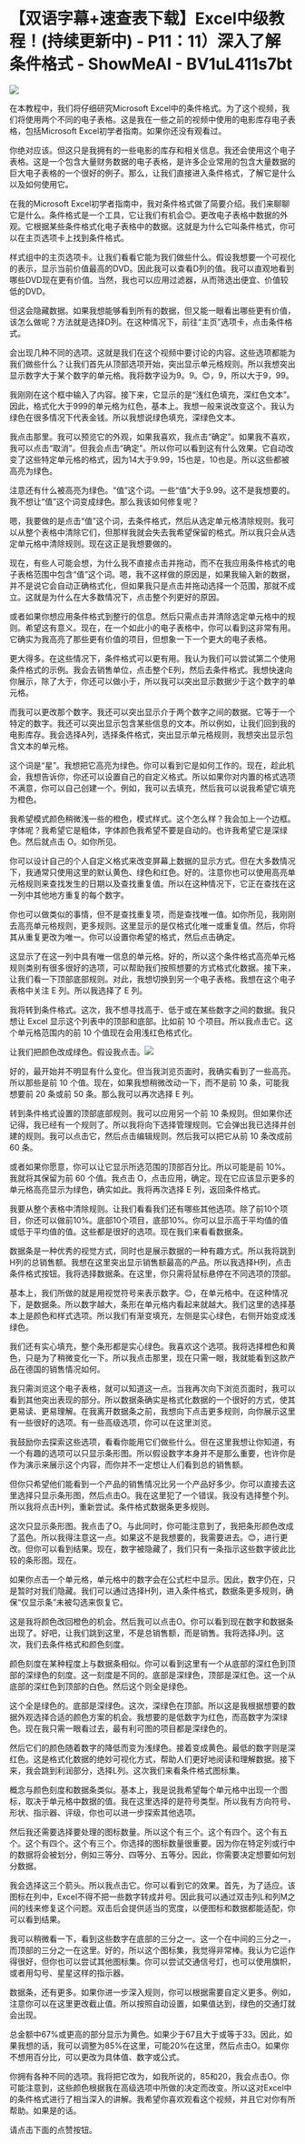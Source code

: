 # 【双语字幕+速查表下载】Excel中级教程！(持续更新中) - P11：11）深入了解条件格式 - ShowMeAI - BV1uL411s7bt

![](img/aa57daba8643600b024f75ea545f3bfa_0.png)

在本教程中，我们将仔细研究Microsoft Excel中的条件格式。为了这个视频，我们将使用两个不同的电子表格。这是我在一些之前的视频中使用的电影库存电子表格，包括Microsoft Excel初学者指南。如果你还没有观看过。

你绝对应该。但这只是我拥有的一些电影的库存和相关信息。我还会使用这个电子表格。这是一个包含大量财务数据的电子表格，是许多企业常用的包含大量数据的巨大电子表格的一个很好的例子。那么，让我们直接进入条件格式，了解它是什么以及如何使用它。

在我的Microsoft Excel初学者指南中，我对条件格式做了简要介绍。我们来聊聊它是什么。条件格式是一个工具，它让我们有机会😊。更改电子表格中数据的外观。它根据某些条件格式化电子表格中的数据。这就是为什么它叫条件格式，你可以在主页选项卡上找到条件格式。

样式组中的主页选项卡。让我们看看它能为我们做些什么。假设我想要一个可视化的表示，显示当前价值最高的DVD。因此我可以查看D列的值。我可以直观地看到哪些DVD现在更有价值。当然，我也可以应用过滤器，从而筛选出便宜、价值较低的DVD。

但这会隐藏数据。如果我想能够看到所有的数据，但又能一眼看出哪些更有价值，该怎么做呢？方法就是选择D列。在这种情况下，前往“主页”选项卡，点击条件格式。

会出现几种不同的选项。这就是我们在这个视频中要讨论的内容。这些选项都能为我们做些什么？让我们首先从顶部选项开始，突出显示单元格规则。所以我想突出显示数字大于某个数字的单元格。我将数字设为9。9。😊，9，所以大于9，99。

我刚刚在这个框中输入了内容。接下来，它显示的是“浅红色填充，深红色文本”。因此，格式化大于999的单元格为红色，基本上。我想一般来说改变这个。我认为绿色在很多情况下代表金钱。所以我想说绿色填充，深绿色文本。

我点击那里。我可以预览它的外观，如果我喜欢，我点击“确定”。如果我不喜欢，我可以点击“取消”。但我会点击“确定”。所以你可以看到这有什么效果。它自动改变了这些特定单元格的格式，因为14大于9.99，15也是，10也是。所以这些都被高亮为绿色。

注意还有什么被高亮为绿色。“值”这个词。一些“值”大于9.99。这不是我想要的。我不想让“值”这个词变成绿色。那么我该如何修复呢？

嗯，我要做的是点击“值”这个词，去条件格式，然后从选定单元格清除规则。我可以从整个表格中清除它们，但那样我就会失去我希望保留的格式。所以我只会从选定单元格中清除规则。现在这正是我想要做的。

现在，有些人可能会想，为什么我不直接点击并拖动，而不在我应用条件格式的电子表格范围中包含“值”这个词。嗯，我不这样做的原因是，如果我输入新的数据，并不是说它会自动正确格式化，但如果我只是点击并拖动选择一个范围，那就不成立。这就是为什么在大多数情况下，点击整个列更好的原因。

或者如果你想应用条件格式到整行的信息。然后只需点击并清除选定单元格中的规则。希望这有意义。现在，在一个如此小的电子表格中，你可以看到这非常有用。它确实为我高亮了那些更有价值的项目，但想象一下一个更大的电子表格。

更大得多。在这些情况下，条件格式可以更有用。我认为我们可以尝试第二个使用条件格式的示例。我会去销售单位，点击整个E列，然后去条件格式。我想快速向你展示，除了大于，你还可以做小于，所以我可以突出显示数据少于这个数字的单元格。

而我可以更改那个数字。我还可以突出显示介于两个数字之间的数据。它等于一个特定的数字。我还可以突出显示包含某些信息的文本。所以例如，让我们回到我的电影库存。我会选择A列，选择条件格式，突出显示单元格规则，我想突出显示包含文本的单元格。

这个词是“星”。我想把它高亮为绿色。你可以看到它是如何工作的。现在，趁此机会，我想告诉你，你还可以设置自己的自定义格式。所以如果你对内置的格式选项不满意，你可以自己创建一个。例如，我可以去填充，然后我可以说我希望它填充为橙色。

我希望模式颜色稍微浅一些的橙色，模式样式。这个怎么样？我会加上一个边框。字体呢？我希望它是粗体，字体颜色我希望不要是自动的。也许我希望它是深绿色。然后就点击 O。如你所见。

你可以设计自己的个人自定义格式来改变屏幕上数据的显示方式。但在大多数情况下，我通常只使用这里的默认黄色、绿色和红色。好的。注意你也可以使用高亮单元格规则来查找发生的日期以及查找重复值。所以在这种情况下，它正在查找在这一列中其他地方重复的每个数字。

你也可以做类似的事情，但不是查找重复项，而是查找唯一值。如你所见，我刚刚去高亮单元格规则，更多规则。这里显示的是仅格式化唯一或重复值。然后，你将其从重复更改为唯一。你可以设置你希望的格式，然后点击确定。

这显示了在这一列中具有唯一信息的单元格。好的，所以这个条件格式高亮单元格规则类别有很多很好的选项，可以帮助我们按照想要的方式格式化数据。接下来，让我们看一下顶部底部规则。对此，我想切换到另一个电子表格。我想在这个电子表格中关注 E 列。所以我选择了 E 列。

我将转到条件格式。这次，我不想寻找高于、低于或在某些数字之间的数据。我只想让 Excel 显示这个列表中的顶部和底部。比如前 10 个项目。所以我点击它。这个单元格范围内的前 10 个值现在会用浅红色格式化。

让我们把颜色改成绿色。假设我点击。![](img/aa57daba8643600b024f75ea545f3bfa_2.png)

好的，最开始并不明显有什么变化。但当我浏览页面时，我确实看到了一些高亮。所以那些是前 10 个值。现在，如果我想稍微改动一下，而不是前 10 条，可能我想要前 20 条或前 50 条。那么我可以再次选择 E 列。

转到条件格式设置的顶部底部规则。我可以应用另一个前 10 条规则。但如果你还记得，我已经有一个规则了。所以我将向下选择管理规则。它会弹出我已选择并创建的规则。我可以点击它，然后点击编辑规则。然后我可以把它从前 10 条改成前 60 条。

或者如果你愿意，你可以让它显示所选范围的顶部百分比。所以可能是前 10%。我就将其保留为前 60 个值。我点击 O，点击应用，确定。现在它应该显示更多的单元格高亮显示为绿色，确实如此。我将再次选择 E 列，返回条件格式。

我要从整个表格中清除规则。让我们看看我们还有哪些其他选项。除了前10个项目，你还可以做前10%。底部10个项目，底部10%。你可以显示高于平均值的值或低于平均值的值。这些都是很好的选项。现在我们来看看数据条。

数据条是一种优秀的视觉方式，同时也是展示数据的一种有趣方式。所以我将跳到H列的总销售额。我想在这里突出显示销售额最高的产品。所以我选择H列，点击条件格式按钮。我将选择数据条。在这里，你只需将鼠标悬停在不同选项的顶部。

基本上，我们所做的就是用视觉符号来表示数字。😊，在单元格中。在这种情况下，是数据条。所以数字越大，条形在单元格内看起来就越大。我们这里的选择基本上是颜色和样式选项。所以我们有渐变填充，左侧是实心绿色，右侧开始变成浅绿色。

我们还有实心填充，整个条形都是实心绿色。我喜欢这个选项。我将选择橙色和黄色，只是为了稍微变化一下。所以我点击那里，现在只需一眼，我就能看到这款产品在德国的销售情况如何。

我只需浏览这个电子表格，就可以知道这一点。当我再次向下浏览页面时，我可以看到其他突出表现的部分。所以数据条确实是格式化数据的一个很好的方式，使其更易读、更易理解。在我离开数据条之前，我想向下点击更多规则，向你展示这里有一些很好的选项。有一些高级选项，你可以在这里浏览。

我鼓励你去探索这些选项，看看你能用它们做些什么。但在这里我想让你知道，有一个有趣的选项可以只显示条形图。所以假设数字本身并不是那么重要，也许你是作为演示来展示这个内容，而你并不一定想让人们看到总的销售额。

但你只希望他们能看到一个产品的销售情况比另一个产品好多少。你可以直接去这里选择只显示条形图，然后点击O。我在这里犯了一个错误。我没有选择整个列。所以我将点击H列，重新尝试。条件格式数据条更多规则。

这次只显示条形图。我点击了O。与此同时，你可能注意到了，我把条形颜色改成了蓝色。所以我得注意这一点。如果这不是我想要的，我需要进去。😊，进行更改。但你可以看到结果。现在，数字被隐藏了，我们只有一条指示这些数字彼此比较的条形图。现在。

如果你点击一个单元格，单元格中的数字会在公式栏中显示。因此，数字仍在，只是暂时对我们隐藏。我们可以通过选择H列，进入条件格式，数据条更多规则，确保“仅显示条”未被勾选来恢复它。

这是我将颜色改回橙色的机会。然后我可以点击O。你可以看到现在数字和数据条出现了。好吧，让我们跳到这里，不是总销售额，而是销售。我将选择J列。这次，我们去条件格式和颜色刻度。

颜色刻度在某种程度上与数据条相似。你可以看到这里有一个从底部的深红色到顶部的深绿色的刻度。这一刻度是不同的。底部是深绿色，顶部是深红色。这一个从底部的深红色到顶部的白色。然后这个则全是绿色。

这个全是绿色的。底部是深绿色。这次，深绿色在顶部。所以这是我根据想要的数据外观选择合适的颜色方案的机会。我想要的是低数字为红色，而高数字为深绿色。现在我只需一眼看过去，最有利可图的项目都是深绿色的。

然后它们的颜色随着数字的降低而变为浅绿色。接着变成黄色。最低的数字则是深红色。这是格式化数据的绝妙可视化方式，帮助人们更好地阅读和理解数据。接下来，我会跳到利润部分，选择L列。这次我们来看条件格式图标集。

概念与颜色刻度和数据条类似。基本上，我是说我希望每个单元格中出现一个图标，取决于单元格中数据的值。我在这里选择的是符号类型。所以我有方向符号、形状、指示器、评级，你也可以进一步探索其他选项。

然后我还需要选择要处理的图标数量。所以这个有三个。这个有四个。这个有五个。这个有四个。这个有三个。你选择的图标数量很重要。因为你在特定列或行中的数据将会被划分，例如三等分、四等分、五等分。因此，你需要决定想要如何划分数据。

我会选择这三个箭头。所以我点击它。你可以看到它的效果。首先，为了适应。该图标在列中，Excel不得不把一些数字转成井号。因此我可以通过双击列L和列M之间的线来修复这个问题。双击后会提供适当的宽度，以便图标和数据都能适配，你可以看到结果。

我可以稍微看一下，看到这些数字在底部的三分之一。这一个在中间的三分之一，而顶部的三分之一在这里。好的，所以这个图标集，我觉得非常棒。我认为它运作得很好，但你也可以尝试其他图标集。你可以尝试交通信号灯，也可以使用旗帜，或者用勾号、星星这样的指示器。

数据条，还有更多。如果你进一步深入规则，你可以根据需要自定义更多。例如，注意你可以在这里更改截止值。所以按照自动设置，如果值达到，绿色的交通灯就会出现。

总金额中67%或更高的部分显示为黄色。如果少于67且大于或等于33。因此，如果我想的话，我可以调整为85%在这里，可能20%在这里，然后点击O。如果你不想用百分比，可以更改为具体值、数字或公式。

你拥有各种不同的选项。我将把它改为，如我所说的，85和20，我会点击O。你可能注意到，这些颜色根据我在高级选项中所做的决定而改变。所以这对Excel中的条件格式进行了相当深入的讲解。我希望你喜欢观看这个视频，并且它对你有所帮助。如果是的话。

请点击下面的点赞按钮。
